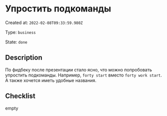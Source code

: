 # Упростить подкоманды

Created at: `2022-02-08T09:33:59.980Z`

Type: `business`

State: `done`

## Description
По фидбеку после презентации стало ясно, что можно попробовать упростить подкоманды.
Например, `forty start` вместо `forty work start`.
А также хочется иметь удобные названия.

## Checklist
empty
